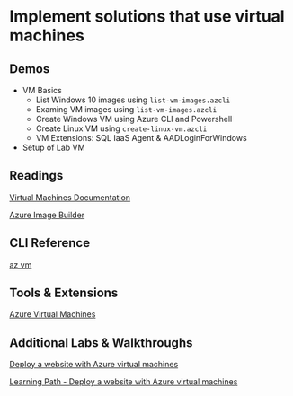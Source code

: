 # Implement solutions that use virtual machines

## Demos

- VM Basics
    - List Windows 10 images using `list-vm-images.azcli`
    - Examing VM images using `list-vm-images.azcli` 
    - Create Windows VM using Azure CLI and Powershell
    - Create Linux VM using `create-linux-vm.azcli`
    - VM Extensions: SQL IaaS Agent & AADLoginForWindows
- Setup of Lab VM    

## Readings

[Virtual Machines Documentation](https://docs.microsoft.com/en-us/azure/virtual-machines/)

[Azure Image Builder](https://docs.microsoft.com/en-us/azure/virtual-machines/image-builder-overview)

## CLI Reference

[az vm](https://docs.microsoft.com/en-us/cli/azure/vm?view=azure-cli-latest)

## Tools & Extensions

[Azure Virtual Machines](https://marketplace.visualstudio.com/items?itemName=ms-azuretools.vscode-azurevirtualmachines)

## Additional Labs & Walkthroughs

[Deploy a website with Azure virtual machines](https://docs.microsoft.com/en-us/learn/paths/deploy-a-website-with-azure-virtual-machines/)

[Learning Path - Deploy a website with Azure virtual machines](https://docs.microsoft.com/en-us/learn/paths/deploy-a-website-with-azure-virtual-machines/)